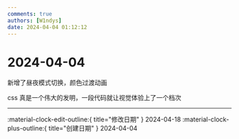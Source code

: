 ```yaml
---
comments: true
authors: [W1ndys]
date: 2024-04-04 01:12:12
---
```


# 2024-04-04

新增了昼夜模式切换，颜色过渡动画

<!-- more -->

css 真是一个伟大的发明，一段代码就让视觉体验上了一个档次

---

:material-clock-edit-outline:{ title="修改日期" } 2024-04-18
:material-clock-plus-outline:{ title="创建日期" } 2024-04-04
